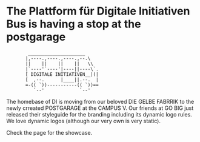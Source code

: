 # The Plattform für Digitale Initiativen Bus is having a stop at the postgarage

```
        _____________________
       |,----.,----.,----.,--.\
       ||    ||    ||    ||   \\
       |`----'`----'|----||----\`.
       [ DIGITALE INITIATIVEN__|(|
       [  ,--.      |____||.--.  |
       =-(( `))-----------(( `))==
          `--'             `--'
```

The homebase of DI is moving from our beloved DIE GELBE FABRRIK to the newly
crreated POSTGARAGE at the CAMPUS V. Our friends at GO BIG just released their
styleguide for the branding including its dynamic logo rules.
We love dynamic logos (although our very own is very static).

Check the page for the showcase.